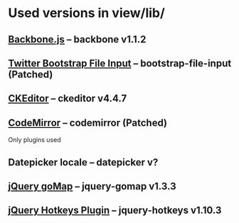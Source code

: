 # Used versions in view/lib/

## [Backbone.js](http://backbonejs.org/) – backbone v1.1.2

## [Twitter Bootstrap File Input](http://gregpike.net/demos/bootstrap-file-input/demo.html) – bootstrap-file-input (Patched)

## [CKEditor](http://ckeditor.com/) – ckeditor v4.4.7

## [CodeMirror](http://codemirror.net/) – codemirror (Patched)
Only plugins used

## Datepicker locale – datepicker v?

## [jQuery goMap](http://www.pittss.lv/jquery/gomap/) – jquery-gomap v1.3.3

## [jQuery Hotkeys Plugin](https://github.com/jeresig/jquery.hotkeys) – jquery-hotkeys v1.10.3
